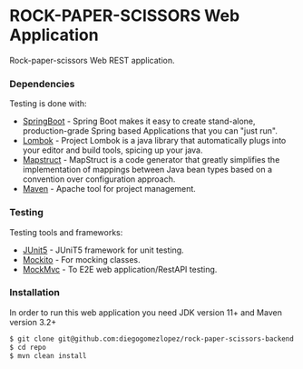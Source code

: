 # ROCK-PAPER-SCISSORS Web Application
Rock-paper-scissors Web REST application.

### Dependencies

Testing is done with:

* [SpringBoot](https://spring.io/projects/spring-boot) - Spring Boot makes it easy to create stand-alone, production-grade Spring based Applications that you can "just run".
* [Lombok](https://projectlombok.org/) - Project Lombok is a java library that automatically plugs into your editor and build tools, spicing up your java.
* [Mapstruct](https://mapstruct.org/) - MapStruct is a code generator that greatly simplifies the implementation of mappings between Java bean types based on a convention over configuration approach.
* [Maven](https://maven.apache.org/) - Apache tool for project management.


### Testing

Testing tools and frameworks:

* [JUnit5](https://junit.org/junit5/) - JUniT5 framework for unit testing.
* [Mockito](https://site.mockito.org/) - For mocking classes.
* [MockMvc](https://spring.io/guides/gs/testing-web/) - To E2E web application/RestAPI testing.


### Installation

In order to run this web application you need JDK version 11+ and Maven version 3.2+

```sh
$ git clone git@github.com:diegogomezlopez/rock-paper-scissors-backend.git
$ cd repo
$ mvn clean install
```
